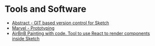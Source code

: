 # Tools and Software

* [Abstract - GIT based version control for Sketch](https://abstractapp.com/)
* [Marvel - Prototyping](https://marvelapp.com/)
* [AirBnB Painting with code. Tool to use React to render components inside Sketch](http://airbnb.design/painting-with-code/)
